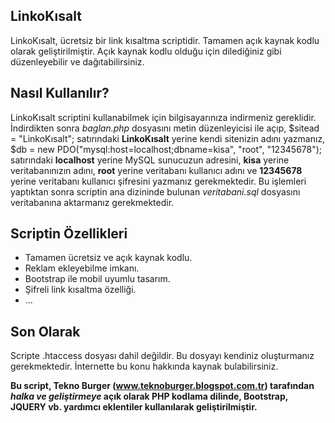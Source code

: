## LinkoKısalt
LinkoKısalt, ücretsiz bir link kısaltma scriptidir. Tamamen açık kaynak kodlu olarak geliştirilmiştir. Açık kaynak kodlu olduğu için dilediğiniz gibi düzenleyebilir ve dağıtabilirsiniz.

## Nasıl Kullanılır?
LinkoKısalt scriptini kullanabilmek için bilgisayarınıza indirmeniz gereklidir. İndirdikten sonra *baglan.php* dosyasını metin düzenleyicisi ile açıp,
$sitead = "LinkoKısalt"; satırındaki **LinkoKısalt** yerine kendi sitenizin adını yazmanız,
$db = new PDO("mysql:host=localhost;dbname=kisa", "root", "12345678"); satırındaki **localhost** yerine MySQL sunucuzun adresini, **kisa** yerine veritabanınızın adını, **root** yerine veritabanı kullanıcı adını ve **12345678** yerine veritabanı kullanıcı şifresini yazmanız gerekmektedir.
Bu işlemleri yaptıktan sonra scriptin ana dizininde bulunan *veritabani.sql* dosyasını veritabanına aktarmanız gerekmektedir.

## Scriptin Özellikleri
- Tamamen ücretsiz ve açık kaynak kodlu.
- Reklam ekleyebilme imkanı.
- Bootstrap ile mobil uyumlu tasarım.
- Şifreli link kısaltma özelliği.
- ...

## Son Olarak
Scripte .htaccess dosyası dahil değildir. Bu dosyayı kendiniz oluşturmanız gerekmektedir. İnternette bu konu hakkında kaynak bulabilirsiniz.

**Bu script, Tekno Burger (www.teknoburger.blogspot.com.tr) tarafından *halka ve geliştirmeye* açık olarak PHP kodlama dilinde, Bootstrap, JQUERY vb. yardımcı eklentiler kullanılarak geliştirilmiştir.**
